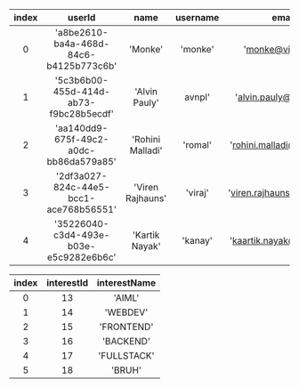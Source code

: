 | index |                 userId                 |       name       | username |            email            |        bio         |
| :---: | :------------------------------------: | :--------------: | :------: | :-------------------------: | :----------------: |
|   0   | 'a8be2610-ba4a-468d-84c6-b4125b773c6b' |     'Monke'      | 'monke'  |     'monke@vit.edu.in'      | 'Hello from monke' |
|   1   | '5c3b6b00-455d-414d-ab73-f9bc28b5ecdf' |  'Alvin Pauly'   |  avnpl'  |  'alvin.pauly@vit.edu.in'   | 'Hello from avnpl' |
|   2   | 'aa140dd9-675f-49c2-a0dc-bb86da579a85' | 'Rohini Malladi' | 'romal'  | 'rohini.malladi@vit.edu.in' | 'Hello from romal' |
|   3   | '2df3a027-824c-44e5-bcc1-ace768b56551' | 'Viren Rajhauns' | 'viraj'  | 'viren.rajhauns@vit.edu.in' | 'Hello from viraj' |
|   4   | '35226040-c3d4-493e-b03e-e5c9282e6b6c' |  'Kartik Nayak'  | 'kanay'  | 'kaartik.nayak@vit.edu.in'  | 'Hello from kanay' |

| index | interestId | interestName |
| :---: | :--------: | :----------: |
|   0   |     13     |    'AIML'    |
|   1   |     14     |   'WEBDEV'   |
|   2   |     15     |  'FRONTEND'  |
|   3   |     16     |  'BACKEND'   |
|   4   |     17     | 'FULLSTACK'  |
|   5   |     18     |    'BRUH'    |
